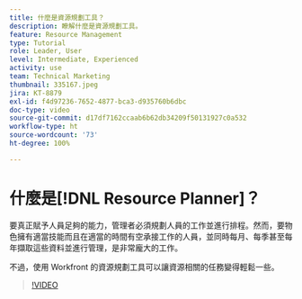 ```yaml
---
title: 什麼是資源規劃工具？
description: 瞭解什麼是資源規劃工具。
feature: Resource Management
type: Tutorial
role: Leader, User
level: Intermediate, Experienced
activity: use
team: Technical Marketing
thumbnail: 335167.jpeg
jira: KT-8879
exl-id: f4d97236-7652-4877-bca3-d935760b6dbc
doc-type: video
source-git-commit: d17df7162ccaab6b62db34209f50131927c0a532
workflow-type: ht
source-wordcount: '73'
ht-degree: 100%

---
```


# 什麼是[!DNL Resource Planner]？

要真正賦予人員足夠的能力，管理者必須規劃人員的工作並進行排程。然而，要物色擁有適當技能而且在適當的時間有空承接工作的人員，並同時每月、每季甚至每年擷取這些資料並進行管理，是非常龐大的工作。

不過，使用 Workfront 的資源規劃工具可以讓資源相關的任務變得輕鬆一些。


>[!VIDEO](https://video.tv.adobe.com/v/335167/?quality=12&learn=on&enablevpops)
